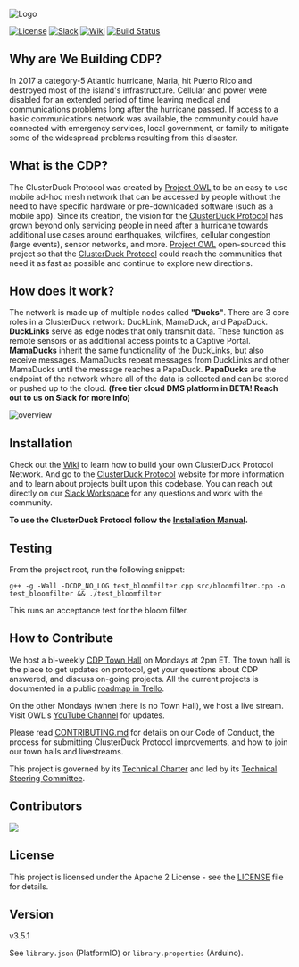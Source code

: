 ![Logo](docs/assets/images/CDP_LOGO_small.png)

[![License](https://img.shields.io/badge/License-Apache2-blue.svg)](https://www.apache.org/licenses/LICENSE-2.0) [![Slack](https://img.shields.io/badge/Join-Slack-blue)](https://www.project-owl.com/slack) [![Wiki](https://img.shields.io/badge/Read-Wiki-blue)](https://github.com/Call-for-Code/ClusterDuck-Protocol/wiki) [![Build Status](https://travis-ci.com/Call-for-Code/ClusterDuck-Protocol.svg?branch=master)](https://app.travis-ci.com/github/Call-for-Code/ClusterDuck-Protocol)

## Why are We Building CDP?

In 2017 a category-5 Atlantic hurricane, Maria, hit Puerto Rico and destroyed most of the island's infrastructure. Cellular and power were disabled for an extended period of time leaving medical and communications problems long after the hurricane passed. If access to a basic communications network was available, the community could have connected with emergency services, local government, or family to mitigate some of the widespread problems resulting from this disaster.

## What is the CDP?

The ClusterDuck Protocol was created by [Project OWL] to be an easy to use mobile ad-hoc mesh network that can be accessed by people without the need to have specific hardware or pre-downloaded software (such as a mobile app). Since its creation, the vision for the [ClusterDuck Protocol] has grown beyond only servicing people in need after a hurricane towards additional use cases around earthquakes, wildfires, cellular congestion (large events), sensor networks, and more. [Project OWL] open-sourced this project so that the [ClusterDuck Protocol] could reach the communities that need it as fast as possible and continue to explore new directions.

## How does it work?

The network is made up of multiple nodes called **"Ducks"**. There are 3 core roles in a ClusterDuck network: DuckLink, MamaDuck, and PapaDuck. **DuckLinks** serve as edge nodes that only transmit data. These function as remote sensors or as additional access points to a Captive Portal. **MamaDucks** inherit the same functionality of the DuckLinks, but also receive messages. MamaDucks repeat messages from DuckLinks and other MamaDucks until the message reaches a PapaDuck. **PapaDucks** are the endpoint of the network where all of the data is collected and can be stored or pushed up to the cloud. **(free tier cloud DMS platform in BETA! Reach out to us on Slack for more info)**

![overview](https://www.project-owl.com/assets/wiki/cdp-explain-gif.gif)

## Installation

Check out the [Wiki](https://github.com/Call-for-Code/ClusterDuck-Protocol/wiki) to learn how to build your own ClusterDuck Protocol Network. And go to the [ClusterDuck Protocol](https://clusterduckprotocol.org/) website for more information and to learn about projects built upon this codebase. You can reach out directly on our [Slack Workspace] for any questions and work with the community.

**To use the ClusterDuck Protocol follow the [Installation Manual](https://github.com/Call-for-Code/ClusterDuck-Protocol/wiki/getting-started).**

## Testing

From the project root, run the following snippet:

`g++ -g -Wall -DCDP_NO_LOG test_bloomfilter.cpp src/bloomfilter.cpp -o test_bloomfilter && ./test_bloomfilter`

This runs an acceptance test for the bloom filter.

## How to Contribute

We host a bi-weekly [CDP Town Hall](meet.google.com/unq-duaq-ygj) on Mondays at 2pm ET. The town hall is the place to get updates on protocol, get your questions about CDP answered, and discuss on-going projects. All the current projects is documented in a public [roadmap in Trello](https://trello.com/b/bU0cZuUJ/cdp-roadmap).

On the other Mondays (when there is no Town Hall), we host a live stream. Visit OWL's [YouTube Channel](https://www.youtube.com/c/OWLIntegrations) for updates.

Please read [CONTRIBUTING.md](CONTRIBUTING.md) for details on our Code of Conduct, the process for submitting ClusterDuck Protocol improvements, and how to join our town halls and livestreams.

This project is governed by its [Technical Charter](ClusterDuck-Protocol-Technical-Charter.pdf) and led by its [Technical Steering Committee](https://github.com/Call-for-Code/ClusterDuck-Protocol/wiki/technical-steering-committee).

## Contributors

<a href="https://github.com/Call-for-Code/clusterduck-protocol/graphs/contributors">
  <img src="https://contributors-img.web.app/image?repo=Call-for-Code/clusterduck-protocol" />
</a>

## License

This project is licensed under the Apache 2 License - see the [LICENSE](LICENSE) file for details.

## Version

v3.5.1

See `library.json` (PlatformIO) or `library.properties` (Arduino).

[Project OWL]: <https://www.project-owl.com/>
[ClusterDuck Protocol]: <https://github.com/Call-for-Code/ClusterDuck-Protocol/wiki>
[Slack Workspace]: <https://www.project-owl.com/slack>
